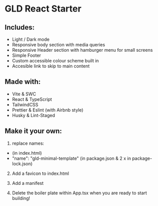 # GLD React Starter

## Includes:

- Light / Dark mode
- Responsive body section with media queries
- Responsive Header section with hamburger menu for small screens
- Simple Footer
- Custom accessible colour scheme built in
- Accesible link to skip to main content

## Made with:

- Vite & SWC
- React & TypeScript
- TailwindCSS
- Prettier & Eslint (with Airbnb style)
- Husky & Lint-Staged

## Make it your own:

1. replace names:

- <title>GLD Minimal Template</title> (in index.html)
- "name": "gld-minimal-template" (in package.json & 2 x in package-lock.json)

2. Add a favicon to index.html

3. Add a manifest

4. Delete the boiler plate within App.tsx when you are ready to start building!
